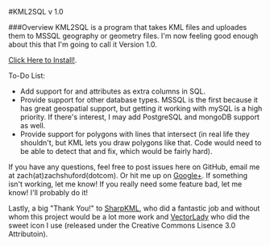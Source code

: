 #KML2SQL v 1.0

###Overview
KML2SQL is a program that takes KML files and uploades them to MSSQL geography or geometry files. I'm now feeling good enough about this that I'm going to call it Version 1.0.

[Click Here to Install!](http://goo.gl/arnVS).

To-Do List:

* Add support for <SimpleData> and <Timespan> attributes as extra columns in SQL.
* Provide support for other database types. MSSQL is the first because it has great geospatial support, but getting it working with mySQL is a high priority. If there's interest, I may add PostgreSQL and mongoDB support as well.
* Provide support for polygons with lines that intersect (in real life they shouldn't, but KML lets you draw polygons like that. Code would need to be able to detect that and fix, which would be fairly hard).

If you have any questions, feel free to post issues here on GitHub, email me at zach(at)zachshuford(dotcom). Or hit me up on [Google+](https://plus.google.com/100663438782533486183). If something isn't working, let me know! If you really need some feature bad, let me know! I'll probably do it!

Lastly, a big "Thank You!" to [SharpKML](http://sharpkml.codeplex.com/), who did a fantastic job and without whom this project would be a lot more work and [VectorLady](http://vectorlady.com/) who did the sweet icon I use (released under the Creative Commons Lisence 3.0 Attributoin).